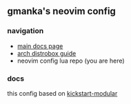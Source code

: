 ## gmanka's neovim config

### navigation

- [main docs page](https://github.com/gmankab/nvgmanka)
- [arch distrobox guide](https://github.com/gmankab/nvgmanka/blob/main/docs/distrobox_arch.md)
- neovim config lua repo (you are here)

### docs

this config based on [kickstart-modular](https://github.com/dam9000/kickstart-modular.nvim)

